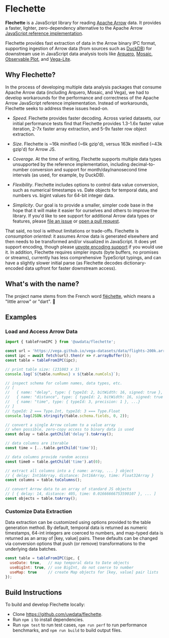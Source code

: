 # Flechette

**Flechette** is a JavaScript library for reading [Apache Arrow](https://arrow.apache.org/) data. It provides a faster, lighter, zero-dependency alternative to the Apache Arrow [JavaScript reference implementation](https://github.com/apache/arrow/tree/main/js).

Flechette provides fast extraction of data in the Arrow binary IPC format, supporting ingestion of Arrow data (from sources such as [DuckDB](https://duckdb.org/)) for downstream use in JavaScript data analysis tools like [Arquero](https://github.com/uwdata/arquero), [Mosaic](https://github.com/uwdata/mosaic), [Observable Plot](https://observablehq.com/plot/), and [Vega-Lite](https://vega.github.io/vega-lite/).

## Why Flechette?

In the process of developing multiple data analysis packages that consume Apache Arrow data (including Arquero, Mosaic, and Vega), we had to develop workarounds for the performance and correctness of the Apache Arrow JavaScript reference implementation. Instead of workarounds, Flechette seeks to address these issues head-on.

* _Speed_. Flechette provides faster decoding. Across varied datasets, our initial performance tests find that Flechette provides 1.3-1.6x faster value iteration, 2-7x faster array extraction, and 5-9x faster row object extraction.

* _Size_. Flechette is ~16k minified (~6k gzip'd), versus 163k minified (~43k gzip'd) for Arrow JS.

* _Coverage_. At the time of writing, Flechette supports multiple data types unsupported by the reference implementation, including decimal-to-number conversion and support for month/day/nanosecond time intervals (as used, for example, by DuckDB).

* _Flexibility_. Flechette includes options to control data value conversion, such as numerical timestamps vs. Date objects for temporal data, and numbers vs. bigint values for 64-bit integer data.

* _Simplicity_. Our goal is to provide a smaller, simpler code base in the hope that it will make it easier for ourselves and others to improve the library. If you'd like to see support for additional Arrow data types or features, please [file an issue](https://github.com/uwdata/flechette/issues) or [open a pull request](https://github.com/uwdata/flechette/pulls).

That said, no tool is without limitations or trade-offs. Flechette is *consumption oriented*: it assumes Arrow data is generated elsewhere and then needs to be transformed and/or visualized in JavaScript. It does yet support encoding, though please [upvote encoding support](https://github.com/uwdata/flechette/issues/1) if you would use it. In addition, Flechette requires simpler inputs (byte buffers, no promises or streams), currently has less comprehensive TypeScript typings, and can have a slightly slower initial parse (as Flechette decodes dictionary-encoded data upfront for faster downstream access).

## What's with the name?

The project name stems from the French word [fléchette](https://en.wikipedia.org/wiki/Flechette), which means a "little arrow" or "dart". 🎯

## Examples

### Load and Access Arrow Data

```js
import { tableFromIPC } from '@uwdata/flechette';

const url = 'https://vega.github.io/vega-datasets/data/flights-200k.arrow';
const ipc = await fetch(url).then(r => r.arrayBuffer());
const table = tableFromIPC(ipc);

// print table size: (231083 x 3)
console.log(`${table.numRows} x ${table.numCols}`);

// inspect schema for column names, data types, etc.
// [
//   { name: "delay", type: { typeId: 2, bitWidth: 16, signed: true }, ...},
//   { name: "distance", type: { typeId: 2, bitWidth: 16, signed: true }, ...},
//   { name: "time", type: { typeId: 3, precision: 1 }, ...}
// ]
// typeId: 2 === Type.Int, typeId: 3 === Type.Float
console.log(JSON.stringify(table.schema.fields, 0, 2));

// convert a single Arrow column to a value array
// when possible, zero-copy access to binary data is used
const delay = table.getChild('delay').toArray();

// data columns are iterable
const time = [...table.getChild('time')];

// data columns provide random access
const time0 = table.getChild('time').at(0);

// extract all columns into a { name: array, ... } object
// { delay: Int16Array, distance: Int16Array, time: Float32Array }
const columns = table.toColumns();

// convert Arrow data to an array of standard JS objects
// [ { delay: 14, distance: 405, time: 0.01666666753590107 }, ... ]
const objects = table.toArray();
```

### Customize Data Extraction

Data extraction can be customized using options provided to the table generation method. By default, temporal data is returned as numeric timestamps, 64-int integers are coerced to numbers, and map-typed data is returned as an array of [key, value] pairs. These defaults can be changed via conversion options that push (or remove) transformations to the underlying data batches.

```js
const table = tableFromIPC(ipc, {
  useDate: true,   // map temporal data to Date objects
  useBigInt: true, // use BigInt, do not coerce to number
  useMap: true     // create Map objects for [key, value] pair lists
});
```

## Build Instructions

To build and develop Flechette locally:

- Clone https://github.com/uwdata/flechette.
- Run `npm i` to install dependencies.
- Run `npm test` to run test cases, `npm run perf` to run performance benchmarks, and `npm run build` to build output files.
